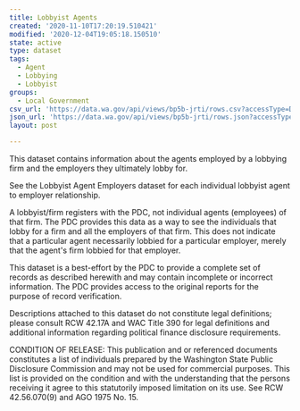 ```yaml
---
title: Lobbyist Agents
created: '2020-11-10T17:20:19.510421'
modified: '2020-12-04T19:05:18.150510'
state: active
type: dataset
tags:
  - Agent
  - Lobbying
  - Lobbyist
groups:
  - Local Government
csv_url: 'https://data.wa.gov/api/views/bp5b-jrti/rows.csv?accessType=DOWNLOAD'
json_url: 'https://data.wa.gov/api/views/bp5b-jrti/rows.json?accessType=DOWNLOAD'
layout: post

---
```

This dataset contains information about the agents employed by a lobbying firm and the employers they ultimately lobby for.

See the Lobbyist Agent Employers dataset for each individual lobbyist agent to employer relationship.

A lobbyist/firm registers with the PDC, not individual agents (employees) of that firm. The PDC provides this data as a way to see the individuals that lobby for a firm and all the employers of that firm. This does not indicate that a particular agent necessarily lobbied for a particular employer, merely that the agent's firm lobbied for that employer.

This dataset is a best-effort by the PDC to provide a complete set of records as described herewith and may contain incomplete or incorrect information. The PDC provides access to the original reports for the purpose of record verification.

Descriptions attached to this dataset do not constitute legal definitions; please consult RCW 42.17A and WAC Title 390 for legal definitions and additional information regarding political finance disclosure requirements.

CONDITION OF RELEASE: This publication and or referenced documents constitutes a list of individuals prepared by the Washington State Public Disclosure Commission and may not be used for commercial purposes. This list is provided on the condition and with the understanding that the persons receiving it agree to this statutorily imposed limitation on its use. See RCW 42.56.070(9) and AGO 1975 No. 15.
